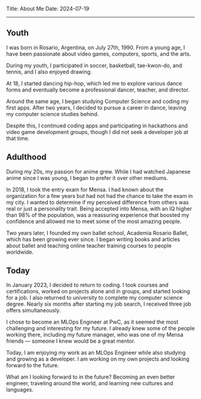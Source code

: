Title: About Me
Date: 2024-07-19

---

## Youth

I was born in Rosario, Argentina, on July 27th, 1990. From a young age, I have been passionate about video games, computers, sports, and the arts.

During my youth, I participated in soccer, basketball, tae-kwon-do, and tennis, and I also enjoyed drawing.

At 18, I started dancing hip-hop, which led me to explore various dance forms and eventually become a professional dancer, teacher, and director.

Around the same age, I began studying Computer Science and coding my first apps. After two years, I decided to pursue a career in dance, leaving my computer science studies behind.

Despite this, I continued coding apps and participating in hackathons and video game development groups, though I did not seek a developer job at that time.

## Adulthood

During my 20s, my passion for anime grew. While I had watched Japanese anime since I was young, I began to prefer it over other mediums.

In 2018, I took the entry exam for Mensa. I had known about the organization for a few years but had not had the chance to take the exam in my city. I wanted to determine if my perceived difference from others was real or just a personality trait. Being accepted into Mensa, with an IQ higher than 98% of the population, was a reassuring experience that boosted my confidence and allowed me to meet some of the most amazing people.

Two years later, I founded my own ballet school, Academia Rosario Ballet, which has been growing ever since. I began writing books and articles about ballet and teaching online teacher training courses to people worldwide.

## Today

In January 2023, I decided to return to coding. I took courses and certifications, worked on projects alone and in groups, and started looking for a job. I also returned to university to complete my computer science degree. Nearly six months after starting my job search, I received three job offers simultaneously.

I chose to become an MLOps Engineer at PwC, as it seemed the most challenging and interesting for my future. I already knew some of the people working there, including my future manager, who was one of my Mensa friends — someone I knew would be a great mentor.

Today, I am enjoying my work as an MLOps Engineer while also studying and growing as a developer. I am working on my own projects and looking forward to the future.

What am I looking forward to in the future? Becoming an even better engineer, traveling around the world, and learning new cultures and languages.
